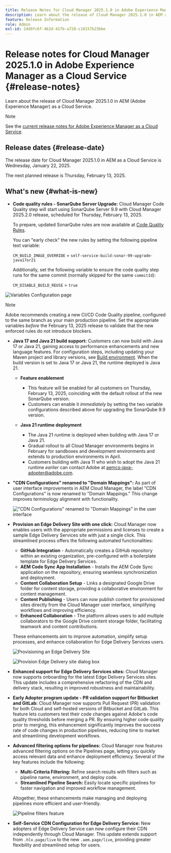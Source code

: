 ```yaml
---
title: Release Notes for Cloud Manager 2025.1.0 in Adobe Experience Manager as a Cloud Service
description: Learn about the release of Cloud Manager 2025.1.0 in AEM as a Cloud Service.
feature: Release Information
role: Admin
exl-id: 24d9fc6f-462d-417b-a728-c18157b23bbe
---
```

# Release notes for Cloud Manager 2025.1.0 in Adobe Experience Manager as a Cloud Service {#release-notes}

<!-- https://wiki.corp.adobe.com/pages/viewpage.action?pageId=3389843928 -->

Learn about the release of Cloud Manager 2025.1.0 in AEM (Adobe Experience Manager) as a Cloud Service.

>[!NOTE]
>
>See the [current release notes for Adobe Experience Manager as a Cloud Service](/help/release-notes/release-notes-cloud/release-notes-current.md).

## Release dates {#release-date}

The release date for Cloud Manager 2025.1.0 in AEM as a Cloud Service is Wednesday, January 22, 2025. 

The next planned release is Thursday, February 13, 2025.
 

## What's new {#what-is-new}

* **Code quality rules - SonarQube Server Upgrade:** Cloud Manager Code Quality step will start using SonarQube Server 9.9 with Cloud Manager 2025.2.0 release, scheduled for Thursday, February 13, 2025. 

    To prepare, updated SonarQube rules are now available at [Code Quality Rules](/help/implementing/cloud-manager/code-quality-testing.md#understanding-code-quality-rules).

    You can "early check" the new rules by setting the following pipeline text variable: 

    `CM_BUILD_IMAGE_OVERRIDE` = `self-service-build:sonar-99-upgrade-java17or21`

    Additionally, set the following variable to ensure the code quality step runs for the same commit (normally skipped for the same `commitId`): 

    `CM_DISABLE_BUILD_REUSE` = `true`

![Variables Configuration page](/help/implementing/cloud-manager/release-notes/assets/variables-config.png)

>[!NOTE]
>
>Adobe recommends creating a new CI/CD Code Quality pipeline, configured to the same branch as your main production pipeline. Set the appropriate variables *before* the February 13, 2025 release to validate that the new enforced rules do not introduce blockers.

* **Java 17 and Java 21 build support:** Customers can now build with Java 17 or Java 21, gaining access to performance enhancements and new language features. For configuration steps, including updating your Maven project and library versions, see [Build environment](/help/implementing/cloud-manager/getting-access-to-aem-in-cloud/build-environment-details.md). When the build version is set to Java 17 or Java 21, the runtime deployed is Java 21.

    * **Feature enablement**
        * This feature will be enabled for all customers on Thursday, February 13, 2025, coinciding with the default rollout of the new SonarQube version.
        * Customers can enable it *immediately* by setting the two variable configurations described above for upgrading the SonarQube 9.9 version.

    * **Java 21 runtime deployment**
        * The Java 21 runtime is deployed when building with Java 17 or Java 21.
        * Gradual rollout to all Cloud Manager environments begins in February for sandboxes and development environments and extends to production environments in April.
        * Customers building with Java 11 who wish to adopt the Java 21 runtime *earlier* can contact Adobe at [aemcs-java-adopter@adobe.com](mailto:aemcs-java-adopter@adobe.com).

* **"CDN Configurations" renamed to "Domain Mappings":** As part of user interface improvements in AEM Cloud Manager, the label "CDN Configurations" is now renamed to "Domain Mappings." This change improves terminology alignment with functionality. <!-- CMGR-64738 -->

    !["CDN Configurations" renamed to "Domain Mappings" in the user interface](/help/implementing/cloud-manager/release-notes/assets/domain-mappings.png)

* **Provision an Edge Delivery Site with one click:** Cloud Manager now enables users with the appropriate permissions and licenses to create a sample Edge Delivery Services site with just a single click. This streamlined process offers the following automated functionalities:

  * **GitHub Integration** - Automatically creates a GitHub repository within an existing organization, pre-configured with a boilerplate template for Edge Delivery Services.
  * **AEM Code Sync App Installation** - Installs the AEM Code Sync application on the repository, ensuring seamless synchronization and deployment.
  * **Content Collaboration Setup** - Links a designated Google Drive folder for content storage, providing a collaborative environment for content management.
  * **Content Publishing** - Users can now publish content for provisioned sites directly from the Cloud Manager user interface, simplifying workflows and improving efficiency.
  * **Enhanced Collaboration** - The platform allows users to add multiple collaborators to the Google Drive content storage folder, facilitating teamwork and content contributions.

  These enhancements aim to improve automation, simplify setup processes, and enhance collaboration for Edge Delivery Services users. <!-- CMGR-59362 -->

    ![Provisioning an Edge Delivery Site](/help/implementing/cloud-manager/release-notes/assets/eds-one-click-60.png)

    ![Provision Edge Delivery site dialog box](/help/implementing/cloud-manager/release-notes/assets/eds-provision-60.png)

* **Enhanced support for Edge Delivery Services sites:** Cloud Manager now supports onboarding for the latest Edge Delivery Services sites. This update includes a comprehensive refactoring of the CDN and delivery stack, resulting in improved robustness and maintainability.

* **Early Adopter program update - PR validation support for Bitbucket and GitLab:** Cloud Manager now supports Pull Request (PR) validation for both Cloud and self-hosted versions of Bitbucket and GitLab. This feature lets customers test their code changes against Adobe's code quality thresholds before merging a PR. By ensuring higher code quality prior to merging, this enhancement significantly improves the success rate of code changes in production pipelines, reducing time to market and streamlining development workflows.

* **Advanced filtering options for pipelines:** Cloud Manager now features advanced filtering options on the Pipelines page, letting you quickly access relevant data and enhance deployment efficiency. Several of the key features include the following:

    * **Multi-Criteria Filtering:** Refine search results with filters such as pipeline name, environment, and deploy code.
    * **Streamlined Pipeline Search:** Easily locate specific pipelines for faster navigation and improved workflow management.

    Altogether, these enhancements make managing and deploying pipelines more efficient and user-friendly.

    ![Pipeline filters feature](/help/implementing/cloud-manager/release-notes/assets/pipeline-filters.png)

* **Self-Service CDN Configuration for Edge Delivery Service:** New adopters of Edge Delivery Service can now configure their CDN independently through Cloud Manager. This update extends support from `.hlx.page/live` to the new `.aem.page/live`, providing greater flexibility and streamlined setup for users.


<!-- ## Early adoption program {#early-adoption}

Be a part of Cloud Manager's early adoption program and have a chance to test upcoming features. -->

<!-- ## Bug fixes -->




<!-- ## Known issues {#known-issues} -->

